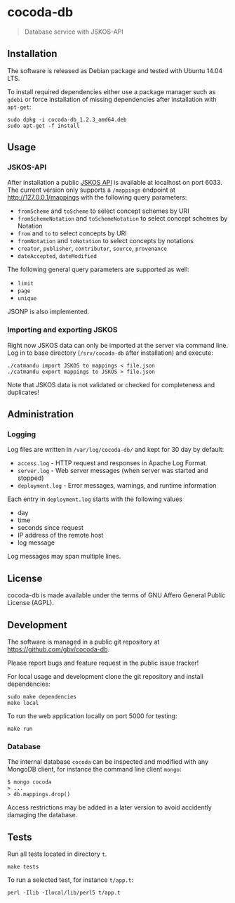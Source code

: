 # cocoda-db

> Database service with JSKOS-API

## Installation

The software is released as Debian package and tested with Ubuntu 14.04 LTS. 

To install required dependencies either use a package manager such as `gdebi`
or force installation of missing dependencies after installation with
`apt-get`:

    sudo dpkg -i cocoda-db_1.2.3_amd64.deb
    sudo apt-get -f install

## Usage

### JSKOS-API

After installation a public [JSKOS API](https://gbv.github.io/jskos-api/) is
available at localhost on port 6033. The current version only supports a
`/mappings` endpoint at <http://127.0.0.1/mappings> with the following query
parameters:

* `fromScheme` and `toScheme` to select concept schemes by URI
* `fromSchemeNotation` and `toSchemeNotation` to select concept schemes
  by Notation
* `from` and `to` to select concepts by URI
* `fromNotation` and `toNotation` to select concepts by notations
* `creator`, `publisher`, `contributor`, `source`, `provenance`
* `dateAccepted`, `dateModified`
 
The following general query parameters are supported as well:

* `limit`
* `page`
* `unique`

JSONP is also implemented.

### Importing and exporting JSKOS

Right now JSKOS data can only be imported at the server via command line. Log
in to base directory (`/srv/cocoda-db` after installation) and execute:

    ./catmandu import JSKOS to mappings < file.json
    ./catmandu export mappings to JSKOS > file.json

Note that JSKOS data is not validated or checked for completeness and
duplicates!

## Administration

### Logging

Log files are written in `/var/log/cocoda-db/` and kept for 30 day by default:

* `access.log` - HTTP request and responses in Apache Log Format
* `server.log` - Web server messages (when server was started and stopped)
* `deployment.log` - Error messages, warnings, and runtime information

Each entry in `deployment.log` starts with the following values

* day
* time
* seconds since request
* IP address of the remote host
* log message

Log messages may span multiple lines.

## License

cocoda-db is made available under the terms of GNU Affero General Public
License (AGPL).

## Development

The software is managed in a public git repository at
<https://github.com/gbv/cocoda-db>. 

Please report bugs and feature request in the public issue tracker!

For local usage and development clone the git repository and install
dependencies:

    sudo make dependencies
    make local
 
To run the web application locally on port 5000 for testing:

    make run

### Database

The internal database `cocoda` can be inspected and modified with any MongoDB
client, for instance the command line client `mongo`:

    $ mongo cocoda
    > ...
    > db.mappings.drop()

Access restrictions may be added in a later version to avoid accidently
damaging the database.

## Tests

Run all tests located in directory `t`. 

    make tests

To run a selected test, for instance `t/app.t`: 

    perl -Ilib -Ilocal/lib/perl5 t/app.t

